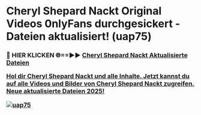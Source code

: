 # Cheryl Shepard Nackt Original Videos 0nlyFans durchgesickert - Dateien aktualisiert! (uap75)

<h3>🔴 HIER KLICKEN 🌐==►► <a href="https://tinyurl.com/h6vf6nb8" rel="nofollow">Cheryl Shepard Nackt Aktualisierte Dateien

Hol dir Cheryl Shepard Nackt und alle Inhalte. Jetzt kannst du auf alle Videos und Bilder von Cheryl Shepard Nackt zugreifen. Neue aktualisierte Dateien 2025!

[![uap75](https://i.imgur.com/sD4kR3V.gif)](https://tinyurl.com/h6vf6nb8)
